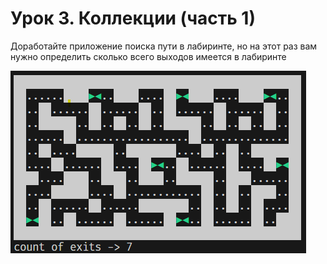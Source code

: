 # Урок 3. Коллекции (часть 1)

Доработайте приложение поиска пути в лабиринте, но на этот раз вам нужно определить сколько всего выходов имеется в лабиринте

![output](Images/labyrinth.png)